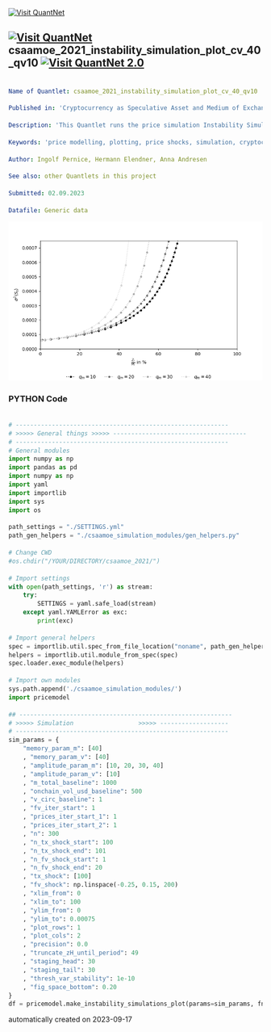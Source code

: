 [<img src="https://github.com/QuantLet/Styleguide-and-FAQ/blob/master/pictures/banner.png" width="1100" alt="Visit QuantNet">](http://quantlet.de/)

## [<img src="https://github.com/QuantLet/Styleguide-and-FAQ/blob/master/pictures/qloqo.png" alt="Visit QuantNet">](http://quantlet.de/) **csaamoe_2021_instability_simulation_plot_cv_40_qv10** [<img src="https://github.com/QuantLet/Styleguide-and-FAQ/blob/master/pictures/QN2.png" width="60" alt="Visit QuantNet 2.0">](http://quantlet.de/)

```yaml

Name of Quantlet: csaamoe_2021_instability_simulation_plot_cv_40_qv10

Published in: 'Cryptocurrency as Speculative Asset and Medium of Exchange (Pernice et al., 2021)'

Description: 'This Quantlet runs the price simulation Instability Simulations described in the paper with certain parameters (see SETTINGS.yml). Simulations are triggered with respect to shocks in the fundamental value. Additional simulations show the influence of the models parameters. To run this script, please clone the public repository from https://github.com/trudi-group/csaamoe_simulation_modules into the directory of this Quantlet.'

Keywords: 'price modelling, plotting, price shocks, simulation, cryptocurrency'

Author: Ingolf Pernice, Hermann Elendner, Anna Andresen

See also: other Quantlets in this project

Submitted: 02.09.2023

Datafile: Generic data

```

![Picture1](instability_simulation_plot_cv_40_qv10.png)

### PYTHON Code
```python

# -----------------------------------------------------------
# >>>>> General things >>>>> -------------------------------------
# -----------------------------------------------------------
# General modules
import numpy as np
import pandas as pd
import numpy as np
import yaml
import importlib
import sys
import os

path_settings = "./SETTINGS.yml"
path_gen_helpers = "./csaamoe_simulation_modules/gen_helpers.py"

# Change CWD
#os.chdir("/YOUR/DIRECTORY/csaamoe_2021/")

# Import settings
with open(path_settings, 'r') as stream:
    try:
        SETTINGS = yaml.safe_load(stream)
    except yaml.YAMLError as exc:
        print(exc)

# Import general helpers
spec = importlib.util.spec_from_file_location("noname", path_gen_helpers)
helpers = importlib.util.module_from_spec(spec)
spec.loader.exec_module(helpers)

# Import own modules
sys.path.append('./csaamoe_simulation_modules/')
import pricemodel

## -----------------------------------------------------------
# >>>>> Simulation                  >>>>> -------------------
# -----------------------------------------------------------
sim_params = {
    "memory_param_m": [40]
    , "memory_param_v": [40]
    , "amplitude_param_m": [10, 20, 30, 40]
    , "amplitude_param_v": [10]
    , "m_total_baseline": 1000
    , "onchain_vol_usd_baseline": 500
    , "v_circ_baseline": 1
    , "fv_iter_start": 1
    , "prices_iter_start_1": 1
    , "prices_iter_start_2": 1
    , "n": 300
    , "n_tx_shock_start": 100
    , "n_tx_shock_end": 101
    , "n_fv_shock_start": 1
    , "n_fv_shock_end": 20
    , "tx_shock": [100]
    , "fv_shock": np.linspace(-0.25, 0.15, 200)
    , "xlim_from": 0
    , "xlim_to": 100
    , "ylim_from": 0
    , "ylim_to": 0.00075
    , "plot_rows": 1
    , "plot_cols": 2
    , "precision": 0.0
    , "truncate_zH_until_period": 49
    , "staging_head": 30
    , "staging_tail": 30
    , "thresh_var_stability": 1e-10
    , "fig_space_bottom": 0.20
}
df = pricemodel.make_instability_simulations_plot(params=sim_params, fname="instability_simulation_plot_cv_40_qv10", path=SETTINGS["plotting"]["path"])


```

automatically created on 2023-09-17